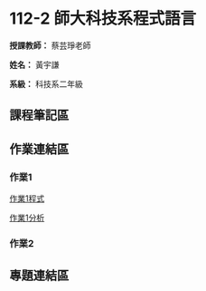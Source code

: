 # 112-2 師大科技系程式語言

**授課教師：** 蔡芸琤老師

**姓名：** 黃宇謙

**系級：** 科技系二年級

## 課程筆記區
## 作業連結區
### 作業1
[作業1程式](https://github.com/ArthurArthurArthur0817/Programming-Language/blob/main/HW1.py)

[作業1分析](https://github.com/ArthurArthurArthur0817/ProgrammingLanguage/blob/main/HW1_%E5%85%A8%E7%90%83%E5%90%84%E5%A4%A7%E6%B4%B2%E7%A4%BE%E7%BE%A4%E5%AA%92%E9%AB%94%E4%BD%BF%E7%94%A8%E6%8E%92%E8%A1%8C%E5%88%86%E6%9E%90.pdf)
### 作業2
## 專題連結區

